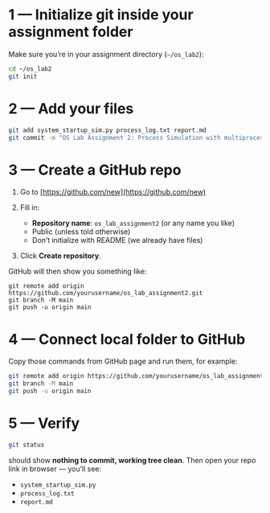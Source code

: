 

# 1 — Initialize git inside your assignment folder

Make sure you’re in your assignment directory (`~/os_lab2`):

```bash
cd ~/os_lab2
git init
```

# 2 — Add your files

```bash
git add system_startup_sim.py process_log.txt report.md
git commit -m "OS Lab Assignment 2: Process Simulation with multiprocessing"
```

# 3 — Create a GitHub repo

1. Go to [https://github.com/new](https://github.com/new)
2. Fill in:

   * **Repository name**: `os_lab_assignment2` (or any name you like)
   * Public (unless told otherwise)
   * Don’t initialize with README (we already have files)
3. Click **Create repository**.

GitHub will then show you something like:

```
git remote add origin https://github.com/yourusername/os_lab_assignment2.git
git branch -M main
git push -u origin main
```

# 4 — Connect local folder to GitHub

Copy those commands from GitHub page and run them, for example:

```bash
git remote add origin https://github.com/yourusername/os_lab_assignment2.git
git branch -M main
git push -u origin main
```

# 5 — Verify

```bash
git status
```

should show **nothing to commit, working tree clean**.
Then open your repo link in browser — you’ll see:

* `system_startup_sim.py`
* `process_log.txt`
* `report.md`


